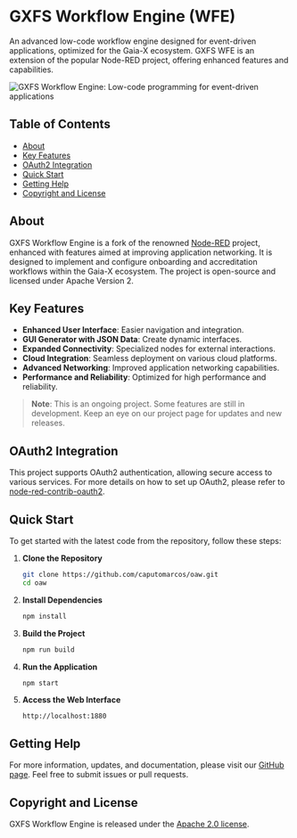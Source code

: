 # GXFS Workflow Engine (WFE)

An advanced low-code workflow engine designed for event-driven applications, optimized for the Gaia-X ecosystem. GXFS WFE is an extension of the popular Node-RED project, offering enhanced features and capabilities.

![GXFS Workflow Engine: Low-code programming for event-driven applications](https://github.com/caputomarcos/GXFS-Workflow-Engine-WFE/assets/3945941/2eddfd8a-2552-4316-a5bb-6ffdbcc489d9)

## Table of Contents

- [About](#about)
- [Key Features](#key-features)
- [OAuth2 Integration](#oauth2-integration)
- [Quick Start](#quick-start)
- [Getting Help](#getting-help)
- [Copyright and License](#copyright-and-license)

## About

GXFS Workflow Engine is a fork of the renowned [Node-RED](https://nodered.org/) project, enhanced with features aimed at improving application networking. It is designed to implement and configure onboarding and accreditation workflows within the Gaia-X ecosystem. The project is open-source and licensed under Apache Version 2.

## Key Features

- **Enhanced User Interface**: Easier navigation and integration.
- **GUI Generator with JSON Data**: Create dynamic interfaces.
- **Expanded Connectivity**: Specialized nodes for external interactions.
- **Cloud Integration**: Seamless deployment on various cloud platforms.
- **Advanced Networking**: Improved application networking capabilities.
- **Performance and Reliability**: Optimized for high performance and reliability.

> **Note**: This is an ongoing project. Some features are still in development. Keep an eye on our project page for updates and new releases.

## OAuth2 Integration

This project supports OAuth2 authentication, allowing secure access to various services. For more details on how to set up OAuth2, please refer to [node-red-contrib-oauth2](https://github.com/caputomarcos/node-red-contrib-oauth2).

## Quick Start

To get started with the latest code from the repository, follow these steps:

1. **Clone the Repository**
    ```bash
    git clone https://github.com/caputomarcos/oaw.git
    cd oaw
    ```

2. **Install Dependencies**
    ```bash
    npm install
    ```

3. **Build the Project**
    ```bash
    npm run build
    ```

4. **Run the Application**
    ```bash
    npm start
    ```

5. **Access the Web Interface**
    ```
    http://localhost:1880
    ```

## Getting Help

For more information, updates, and documentation, please visit our [GitHub page](https://github.com/caputomarcos/oaw). Feel free to submit issues or pull requests.

## Copyright and License

GXFS Workflow Engine is released under the [Apache 2.0 license](LICENSE).
